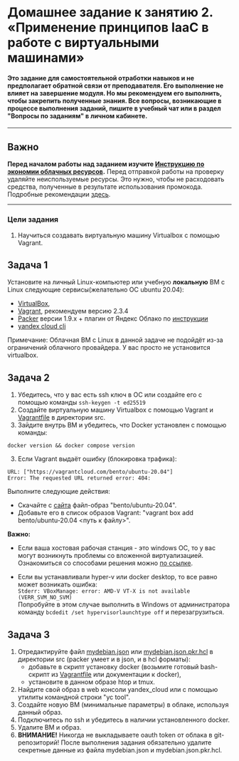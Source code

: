 
# Домашнее задание к занятию 2. «Применение принципов IaaC в работе с виртуальными машинами»

#### Это задание для самостоятельной отработки навыков и не предполагает обратной связи от преподавателя. Его выполнение не влияет на завершение модуля. Но мы рекомендуем его выполнить, чтобы закрепить полученные знания. Все вопросы, возникающие в процессе выполнения заданий, пишите в учебный чат или в раздел "Вопросы по заданиям" в личном кабинете.
---
## Важно

**Перед началом работы над заданием изучите [Инструкцию по экономии облачных ресурсов](https://github.com/netology-code/devops-materials/blob/master/cloudwork.MD).**
Перед отправкой работы на проверку удаляйте неиспользуемые ресурсы.
Это нужно, чтобы не расходовать средства, полученные в результате использования промокода.
Подробные рекомендации [здесь](https://github.com/netology-code/virt-homeworks/blob/virt-11/r/README.md).

---

### Цели задания

1. Научиться создавать виртуальную машину Virtualbox с помощью Vagrant.

   
## Задача 1
Установите на личный Linux-компьютер или учебную **локальную** ВМ с Linux следующие сервисы(желательно ОС ubuntu 20.04):

- [VirtualBox](https://www.virtualbox.org/),
- [Vagrant](https://github.com/netology-code/devops-materials), рекомендуем версию 2.3.4
- [Packer](https://github.com/netology-code/devops-materials/blob/master/README.md) версии 1.9.х + плагин от Яндекс Облако по [инструкции](https://cloud.yandex.ru/docs/tutorials/infrastructure-management/packer-quickstart)
- [уandex cloud cli](https://cloud.yandex.com/ru/docs/cli/quickstart)


Примечание: Облачная ВМ с Linux в данной задаче не подойдёт из-за ограничений облачного провайдера. У вас просто не установится virtualbox.

## Задача 2

1. Убедитесь, что у вас есть ssh ключ в ОС или создайте его с помощью команды ```ssh-keygen -t ed25519```
2. Создайте виртуальную машину Virtualbox с помощью Vagrant и  [Vagrantfile](https://github.com/netology-code/virtd-homeworks/blob/shvirtd-1/05-virt-02-iaac/src/Vagrantfile) в директории src.
3. Зайдите внутрь ВМ и убедитесь, что Docker установлен с помощью команды:
```
docker version && docker compose version
```

3. Если Vagrant выдаёт ошибку (блокировка трафика):
```
URL: ["https://vagrantcloud.com/bento/ubuntu-20.04"]     
Error: The requested URL returned error: 404:
```

Выполните следующие действия:

- Скачайте с [сайта](https://app.vagrantup.com/bento/boxes/ubuntu-20.04) файл-образ "bento/ubuntu-20.04".
- Добавьте его в список образов Vagrant: "vagrant box add bento/ubuntu-20.04 <путь к файлу>".

**Важно:**    
- Если ваша хостовая рабочая станция - это windows ОС, то у вас могут возникнуть проблемы со вложенной виртуализацией. Ознакомиться со cпособами решения можно [по ссылке](https://www.comss.ru/page.php?id=7726).

- Если вы устанавливали hyper-v или docker desktop, то  все равно может возникать ошибка:  
`Stderr: VBoxManage: error: AMD-V VT-X is not available (VERR_SVM_NO_SVM)`   
 Попробуйте в этом случае выполнить в Windows от администратора команду `bcdedit /set hypervisorlaunchtype off` и перезагрузиться.

## Задача 3

1. Отредактируйте файл    [mydebian.json](https://github.com/netology-code/virtd-homeworks/blob/shvirtd-1/05-virt-02-iaac/src/mydebian.json) или  [mydebian.json.pkr.hcl](https://github.com/netology-code/virtd-homeworks/blob/shvirtd-1/05-virt-02-iaac/src/mydebian.json.pkr.hcl)  в директории src (packer умеет и в json, и в hcl форматы):
   - добавьте в скрипт установку docker (возьмите готовый bash-скрипт из [Vagrantfile](https://github.com/netology-code/virtd-homeworks/blob/shvirtd-1/05-virt-02-iaac/src/Vagrantfile)  или документации к docker),
   - установите в данном образе htop и tmux.
3. Найдите свой образ в web консоли yandex_cloud  или с помощью утилиты командной строки "yc tool".
4. Создайте новую ВМ (минимальные параметры) в облаке, используя данный образ.
5. Подключитесь по ssh и убедитесь в наличии установленного docker.
6. Удалите ВМ и образ.
7. **ВНИМАНИЕ!** Никогда не выкладываете oauth token от облака в git-репозиторий! После выполнения задания обязательно удалите секретные данные из файла mydebian.json и mydebian.json.pkr.hcl.

